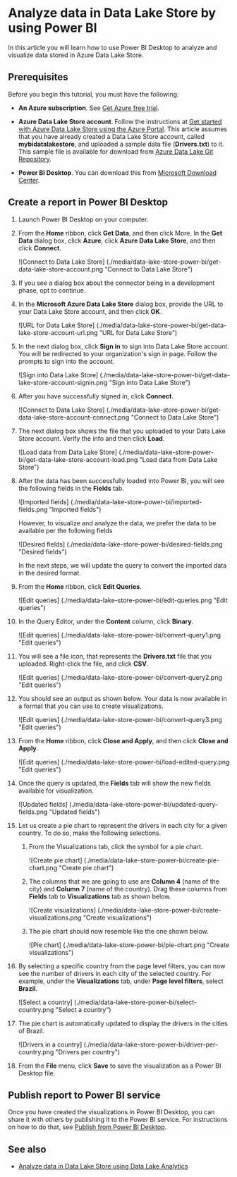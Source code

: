 <properties
   pageTitle="Analyze data in Data Lake Store by using Power BI | Microsoft Azure"
   description="Use Power BI to analyze data stored in Azure Data Lake Store"
   services="data-lake-store" 
   documentationCenter=""
   authors="nitinme"
   manager="jhubbard"
   editor="cgronlun"/>

<tags
   ms.service="data-lake-store"
   ms.devlang="na"
   ms.topic="article"
   ms.tgt_pltfrm="na"
   ms.workload="big-data"
   ms.date="10/05/2016"
   ms.author="nitinme"/>

# <a name="analyze-data-in-data-lake-store-by-using-power-bi"></a>Analyze data in Data Lake Store by using Power BI

In this article you will learn how to use Power BI Desktop to analyze and visualize data stored in Azure Data Lake Store.

## <a name="prerequisites"></a>Prerequisites

Before you begin this tutorial, you must have the following:

- **An Azure subscription**. See [Get Azure free trial](https://azure.microsoft.com/pricing/free-trial/).

- **Azure Data Lake Store account**. Follow the instructions at [Get started with Azure Data Lake Store using the Azure Portal](data-lake-store-get-started-portal.md). This article assumes that you have already created a Data Lake Store account, called **mybidatalakestore**, and uploaded a sample data file (**Drivers.txt**) to it. This sample file is available for download from [Azure Data Lake Git Repository](https://github.com/Azure/usql/tree/master/Examples/Samples/Data/AmbulanceData/Drivers.txt).

- **Power BI Desktop**. You can download this from [Microsoft Download Center](https://www.microsoft.com/en-us/download/details.aspx?id=45331). 


## <a name="create-a-report-in-power-bi-desktop"></a>Create a report in Power BI Desktop

1. Launch Power BI Desktop on your computer.

2. From the **Home** ribbon, click **Get Data**, and then click More. In the **Get Data** dialog box, click **Azure**, click **Azure Data Lake Store**, and then click **Connect**.

    ![Connect to Data Lake Store] (./media/data-lake-store-power-bi/get-data-lake-store-account.png "Connect to Data Lake Store")

3. If you see a dialog box about the connector being in a development phase, opt to continue.

4. In the **Microsoft Azure Data Lake Store** dialog box, provide the URL to your Data Lake Store account, and then click **OK**.

    ![URL for Data Lake Store] (./media/data-lake-store-power-bi/get-data-lake-store-account-url.png "URL for Data Lake Store")

5. In the next dialog box, click **Sign in** to sign into Data Lake Store account. You will be redirected to your organization's sign in page. Follow the prompts to sign into the account.

    ![Sign into Data Lake Store] (./media/data-lake-store-power-bi/get-data-lake-store-account-signin.png "Sign into Data Lake Store")

6. After you have successfully signed in, click **Connect**.

    ![Connect to Data Lake Store] (./media/data-lake-store-power-bi/get-data-lake-store-account-connect.png "Connect to Data Lake Store")

7. The next dialog box shows the file that you uploaded to your Data Lake Store account. Verify the info and then click **Load**.

    ![Load data from Data Lake Store] (./media/data-lake-store-power-bi/get-data-lake-store-account-load.png "Load data from Data Lake Store")

8. After the data has been successfully loaded into Power BI, you will see the following fields in the **Fields** tab.

    ![Imported fields] (./media/data-lake-store-power-bi/imported-fields.png "Imported fields")

    However, to visualize and analyze the data, we prefer the data to be available per the following fields

    ![Desired fields] (./media/data-lake-store-power-bi/desired-fields.png "Desired fields")

    In the next steps, we will update the query to convert the imported data in the desired format.

9. From the **Home** ribbon, click **Edit Queries**.

    ![Edit queries] (./media/data-lake-store-power-bi/edit-queries.png "Edit queries")

10. In the Query Editor, under the **Content** column, click **Binary**.

    ![Edit queries] (./media/data-lake-store-power-bi/convert-query1.png "Edit queries")

11. You will see a file icon, that represents the **Drivers.txt** file that you uploaded. Right-click the file, and click **CSV**.  

    ![Edit queries] (./media/data-lake-store-power-bi/convert-query2.png "Edit queries")

12. You should see an output as shown below. Your data is now available in a format that you can use to create visualizations.

    ![Edit queries] (./media/data-lake-store-power-bi/convert-query3.png "Edit queries")

13. From the **Home** ribbon, click **Close and Apply**, and then click **Close and Apply**.

    ![Edit queries] (./media/data-lake-store-power-bi/load-edited-query.png "Edit queries")

14. Once the query is updated, the **Fields** tab will show the new fields available for visualization.

    ![Updated fields] (./media/data-lake-store-power-bi/updated-query-fields.png "Updated fields")

15. Let us create a pie chart to represent the drivers in each city for a given country. To do so, make the following selections.

    1. From the Visualizations tab, click the symbol for a pie chart.

        ![Create pie chart] (./media/data-lake-store-power-bi/create-pie-chart.png "Create pie chart")

    2. The columns that we are going to use are **Column 4** (name of the city) and **Column 7** (name of the country). Drag these columns from **Fields** tab to **Visualizations** tab as shown below.

        ![Create visualizations] (./media/data-lake-store-power-bi/create-visualizations.png "Create visualizations")

    3. The pie chart should now resemble like the one shown below.

        ![Pie chart] (./media/data-lake-store-power-bi/pie-chart.png "Create visualizations")

16. By selecting a specific country from the page level filters, you can now see the number of drivers in each city of the selected country. For example, under the **Visualizations** tab, under **Page level filters**, select **Brazil**.

    ![Select a country] (./media/data-lake-store-power-bi/select-country.png "Select a country")

17. The pie chart is automatically updated to display the drivers in the cities of Brazil.

    ![Drivers in a country] (./media/data-lake-store-power-bi/driver-per-country.png "Drivers per country")

18. From the **File** menu, click **Save** to save the visualization as a Power BI Desktop file.

## <a name="publish-report-to-power-bi-service"></a>Publish report to Power BI service

Once you have created the visualizations in Power BI Desktop, you can share it with others by publishing it to the Power BI service. For instructions on how to do that, see [Publish from Power BI Desktop](https://powerbi.microsoft.com/documentation/powerbi-desktop-upload-desktop-files/).

## <a name="see-also"></a>See also

* [Analyze data in Data Lake Store using Data Lake Analytics](../data-lake-analytics/data-lake-analytics-get-started-portal.md)
